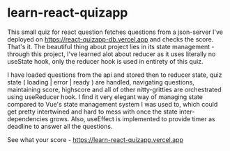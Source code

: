 # learn-react-quizapp

This small quiz for react question fetches questions from a json-server I've deployed on https://react-quizapp-db.vercel.app and checks the score. That's it. The beautiful thing about project lies in its state management - through this project, I've learned alot about reducer as it uses literally no useState hook, only the reducer hook is used in entirety of this quiz.

I have loaded questions from the api and stored then to reducer state, quiz state ( loading | error | ready ) are handled, navigating questions, maintaining score, highscore and all of other nitty-gritties are orchestrated using useReducer hook. I find it very elegant way of managing state compared to Vue's state management system I was used to, which could get pretty intertwined and hard to mess with once the state inter-dependencies grows. Also, useEffect is implemented to provide timer as deadline to answer all the questions. 

See what your score - https://learn-react-quizapp.vercel.app
